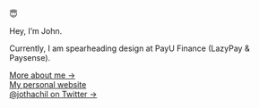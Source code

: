 😇 

Hey, I’m John.

Currently, I am spearheading design at PayU Finance (LazyPay & Paysense). 

[More about me &rarr;](https://johnthachil.com/about) <br />
[My personal website](https://johnthachil.com/) <br />
[@jothachil on Twitter &rarr;](https://twitter.com/jothachil)
